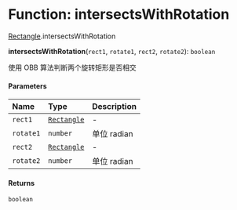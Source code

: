 # Function: intersectsWithRotation

[Rectangle](/en/auto-docs/fixed-layout-editor/modules/Rectangle.md).intersectsWithRotation

**intersectsWithRotation**(`rect1`, `rotate1`, `rect2`, `rotate2`): `boolean`

使用 OBB 算法判断两个旋转矩形是否相交

#### Parameters

| Name | Type | Description |
| :------ | :------ | :------ |
| `rect1` | [`Rectangle`](/en/auto-docs/fixed-layout-editor/classes/Rectangle-1.md) | - |
| `rotate1` | `number` | 单位 radian |
| `rect2` | [`Rectangle`](/en/auto-docs/fixed-layout-editor/classes/Rectangle-1.md) | - |
| `rotate2` | `number` | 单位 radian |

#### Returns

`boolean`

